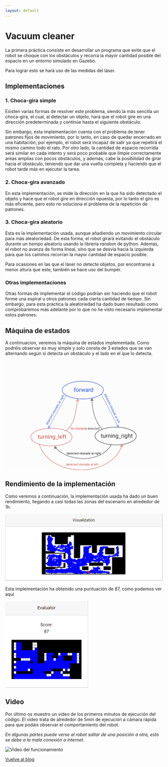```yaml
---
layout: default
---
```


# Vacuum cleaner

La primera práctica consiste en desarrollar un programa que evite que el robot se choque con los obstáculos y recorra la mayor cantidad posible del espacio en un entorno
simulado en Gazebo.

Para lograr esto se hará uso de las medidas del láser.

## Implementaciones

### 1. Choca-gira simple
Existen varias formas de resolver este problema, siendo la más sencilla un choca-gira, el cual, al detectar un objeto, hará que el robot gire en una dirección predeterminada y continúe hasta el siguiente obstáculo.

Sin embargo, esta implementación cuenta con el problema de tener patrones fijos de movimiento, por lo tanto, en caso de quedar encerrado en una habitación, por ejemplo, el robot será incapaz de salir ya que repetirá el mismo camino todo el rato.
Por otro lado, la cantidad de espacio recorrida será similar en cada intento y será poco probable que limpie correctamente areas amplias con pocos obstáculos, y además, cabe la posibilidad de girar hacia el obstáculo, teniendo que dar una vuelta completa y haciendo que el robot tarde más en ejecutar la tarea.

### 2. Choca-gira avanzado
En esta implementación, se mide la dirección en la que ha sido detectado el objeto y hace que el robot gire en dirección opuesta, por lo tanto el giro es más eficiente, pero esto no soluciona el problema de la repetición de patrones.

### 3. Choca-gira aleatorio
Esta es la implementación usada, aunque añadiendo un movimiento circular para más aleatoriedad. 
De esta forma, el robot girará evitando el obstáculo durante un tiempo aleatorio usando la librería _random_ de python. Además, el robot no avanza de forma lineal, sino que se desvía hacia la izquierda para que los caminos recorran la mayor cantidad de espacio posible.

Para ocasiones en las que el láser no detecte objetos, por encontrarse a menor altura que este, también se hace uso del bumper.

### Otras implementaciones
Otras formas de implementar el código podrían ser haciendo que el robot forme una espiral u otros patrones cada cierta cantidad de tiempo. Sin embargo, para esta práctica la aleatoriedad ha dado buen resultado como comprobaremos más adelante por lo que no he visto necesario implementar estos patrones.

## Máquina de estados
A continuacion, veremos la máquina de estados implementada. Como podréis observar es muy simple y solo consta de 3 estados que se van alternando según si detecta un obstáculo y el lado en el que lo detecta.

![Máquina de Estados](./media/Maquina_estados.jpg)
## Rendimiento de la implementación
Como veremos a continuación, la implementación usada ha dado un buen rendimiento, llegando a casi todas las zonas del escenario en alrededor de 1h.

![Visualización del recorrido del robot](./media/Visualizacion.PNG)

Esta implementación ha obtenido una puntuación de 87, como podemos ver aquí

![Puntuación del recorrido](./media/Evaluacion.PNG)

## Video
Por último os muestro un video de los primeros minutos de ejecución del código.
El video trata de alrededor de 5min de ejecución a cámara rápida para que podáis observar el comportamiento del robot.

_En algunas partes puede verse al robot saltar de una posición a otra, esto se debe a la mala conexión a internet._

![Video del funcionamiento](https://drive.google.com/file/d/1ntEG9PLQ5Jy8CvPsx3WR6oiTrp91ERsP/view?usp=sharing)

[Vuelve al blog](./)
